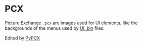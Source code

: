# PCX
Picture Exchange `.pcx` are images used for UI elements, like the backgrounds of the menus used by [UI .bin](/Help/Files/UI_BIN.md) files.

Edited by [PyPCX](/Help/Programs/PyPCX.md)